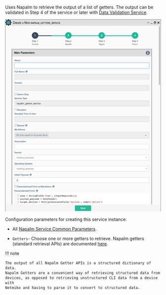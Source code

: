 Uses Napalm to retrieve the output of a list of getters. The output can be
validated in Step 4 of the service or later with [Data Validation
Service](data_validation.md).

![Napalm Getters Service](../../_static/automation/service_types/napalm_getters.png)

Configuration parameters for creating this service instance:

- All [Napalm Service Common Parameters](napalm_common.md).

- `Getters`- Choose one or more getters to retrieve. Napalm getters
  (standard retrieval APIs) are documented 
  [here](https://napalm.readthedocs.io/en/latest/support/index.html#getters-support-matrix).

!!! note
 
    The output of all Napalm Getter APIs is a structured dictionary of data.
    Napalm Getters are a convenient way of retrieving structured data from
    devices, as opposed to retrieving unstructured CLI data from a device with
    Netmiko and having to parse it to convert to structured data.
